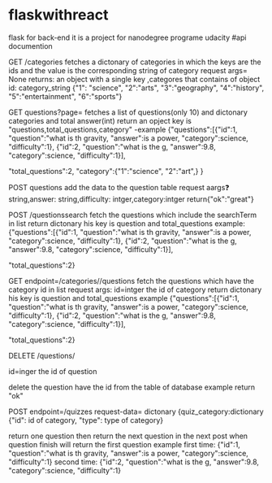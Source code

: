 # flaskwithreact
flask for back-end it is  a project for nanodegree programe udacity
#api documention



GET /categories
 fetches a dictonary of categories in which the keys are the ids and the value is the corresponding string of category 
 request args= None
 returns: an object with a single key ,categores that contains of object id: category_string
 {"1": "science",
 "2":"arts",
 "3":"geography",
 "4":"history",
 "5":"entertainment",
 "6":"sports"}
 
GET questions?page=<int>
  fetches a list of questions(only 10) and dictonary categories and total answer(int) 
  return an opject key is "questions,total_questions,category"
  -example
  {"questions":[{"id":1,
               "question":"what is th gravity,
                "answer":is a power,
                "category":science,
                 "difficulty":1},
                {"id":2,
               "question":"what is the g,
                "answer":9.8,
                "category":science,
                 "difficulty":1}],
  
   "total_questions":2,
   "category":{"1":"science",
                "2":"art",}
                }
                
   POST questions
   add the data to the question table
   request aargs:question: string,answer: string,difficulty: intger,category:intger
   return{"ok":"great"}
  
  
   POST /questionssearch
    fetch the questions which  include the searchTerm in list 
   return dictonary his key is question and total_questions
   example:
   {"questions":[{"id":1,
               "question":"what is th gravity,
                "answer":is a power,
                "category":science,
                 "difficulty":1},
                {"id":2,
               "question":"what is the g,
                "answer":9.8,
                "category":science,
                 "difficulty":1}],
  
   "total_questions":2}
  
  
  
   GET endpoint=/categories/<id>/questions
    fetch the questions which  have the category id in list 
   request args: id=intger the id of category
   return  dictonary his key is question and total_questions
   example 
 {"questions":[{"id":1,
               "question":"what is th gravity,
                "answer":is a power,
                "category":science,
                 "difficulty":1},
                {"id":2,
               "question":"what is the g,
                "answer":9.8,
                "category":science,
                 "difficulty":1}],
  
   "total_questions":2}
   
   
  DELETE /questions/<id>
  
  id=inger the id of question
  
  delete the question have the id from the table of database
  example return "ok"
  
  POST endpoint=/quizzes
  request-data= dictonary {quiz_category:dictionary {"id": id of category, "type": type of category}
 
   return one question then return the next question in the next post when question finish will return the first question
   example 
   first time:
       {"id":1,
               "question":"what is th gravity,
                "answer":is a power,
                "category":science,
                 "difficulty":1}
  second time:
         {"id":2,
               "question":"what is the g,
                "answer":9.8,
                "category":science,
                 "difficulty":1}
  
  
 
  

